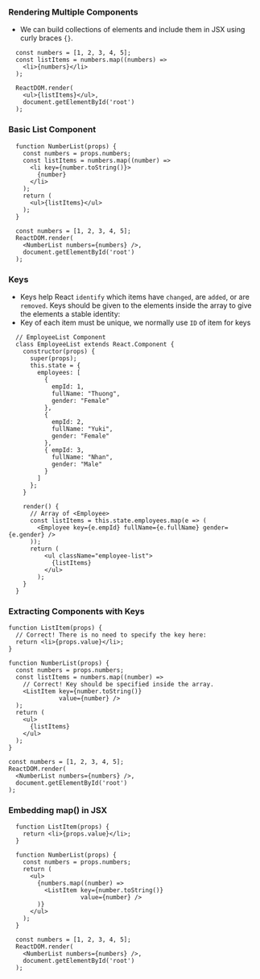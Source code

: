 ### Rendering Multiple Components
- We can build collections of elements and include them in JSX using curly braces `{}`.
```
  const numbers = [1, 2, 3, 4, 5];
  const listItems = numbers.map((numbers) => 
    <li>{numbers}</li>
  );

  ReactDOM.render(
    <ul>{listItems}</ul>,
    document.getElementById('root')
  );
```
### Basic List Component
```
  function NumberList(props) {
    const numbers = props.numbers;
    const listItems = numbers.map((number) =>
      <li key={number.toString()}>
        {number}
      </li>
    );
    return (
      <ul>{listItems}</ul>
    );
  }

  const numbers = [1, 2, 3, 4, 5];
  ReactDOM.render(
    <NumberList numbers={numbers} />,
    document.getElementById('root')
  );
```
### Keys
- Keys help React `identify` which items have `changed`, are `added`, or are `removed`. Keys should be given to the elements inside the array to give the elements a stable identity:
- Key of each item must be unique, we normally use `ID` of item for keys
```
  // EmployeeList Component
  class EmployeeList extends React.Component {
    constructor(props) {
      super(props);
      this.state = {
        employees: [
          { 
            empId: 1,
            fullName: "Thuong",
            gender: "Female" 
          },
          { 
            empId: 2,
            fullName: "Yuki",
            gender: "Female" 
          },
          { empId: 3,
            fullName: "Nhan",
            gender: "Male" 
          }
        ]
      };
    }

    render() {
      // Array of <Employee>
      const listItems = this.state.employees.map(e => (
        <Employee key={e.empId} fullName={e.fullName} gender={e.gender} />
      ));
      return (
          <ul className="employee-list">
            {listItems}
          </ul>
        );
    }
  }
```
### Extracting Components with Keys
```
function ListItem(props) {
  // Correct! There is no need to specify the key here:
  return <li>{props.value}</li>;
}

function NumberList(props) {
  const numbers = props.numbers;
  const listItems = numbers.map((number) =>
    // Correct! Key should be specified inside the array.
    <ListItem key={number.toString()}
              value={number} />
  );
  return (
    <ul>
      {listItems}
    </ul>
  );
}

const numbers = [1, 2, 3, 4, 5];
ReactDOM.render(
  <NumberList numbers={numbers} />,
  document.getElementById('root')
);
```
### Embedding map() in JSX
```
  function ListItem(props) {
    return <li>{props.value}</li>;
  }

  function NumberList(props) {
    const numbers = props.numbers;
    return (
      <ul>
        {numbers.map((number) =>
          <ListItem key={number.toString()}
                    value={number} />
        )}
      </ul>
    );
  }

  const numbers = [1, 2, 3, 4, 5];
  ReactDOM.render(
    <NumberList numbers={numbers} />,
    document.getElementById('root')
  );
```